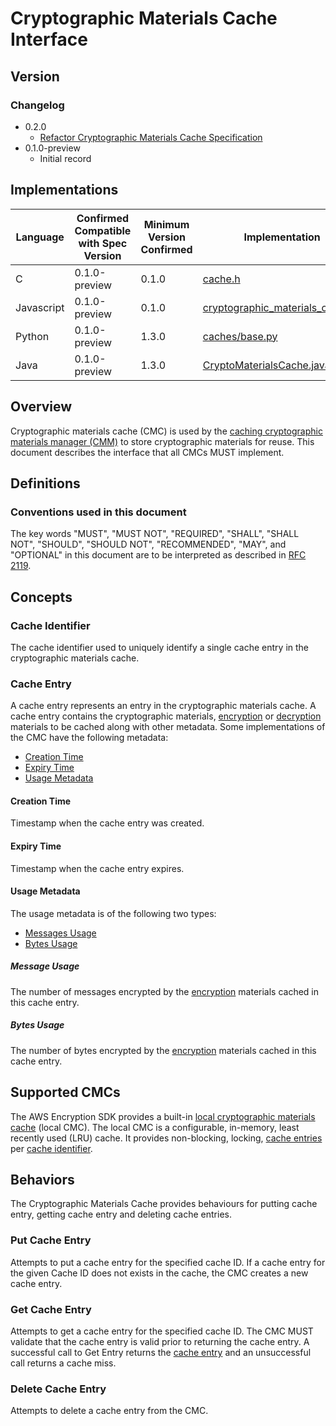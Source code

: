 [//]: # "Copyright Amazon.com Inc. or its affiliates. All Rights Reserved."
[//]: # "SPDX-License-Identifier: CC-BY-SA-4.0"

# Cryptographic Materials Cache Interface

## Version

### Changelog

- 0.2.0
  - [Refactor Cryptographic Materials Cache Specification](../changes/2020-07-14_refactor-cmc-spec/change.md)
- 0.1.0-preview
  - Initial record

## Implementations

| Language   | Confirmed Compatible with Spec Version | Minimum Version Confirmed | Implementation                                                                                                                                                       |
| ---------- | -------------------------------------- | ------------------------- | -------------------------------------------------------------------------------------------------------------------------------------------------------------------- |
| C          | 0.1.0-preview                          | 0.1.0                     | [cache.h](https://github.com/aws/aws-encryption-sdk-c/blob/master/include/aws/cryptosdk/cache.h)                                                                     |
| Javascript | 0.1.0-preview                          | 0.1.0                     | [cryptographic_materials_cache.ts](https://github.com/awslabs/aws-encryption-sdk-javascript/blob/master/modules/cache-material/src/cryptographic_materials_cache.ts) |
| Python     | 0.1.0-preview                          | 1.3.0                     | [caches/base.py](https://github.com/aws/aws-encryption-sdk-python/blob/master/src/aws_encryption_sdk/caches/base.py)                                                 |
| Java       | 0.1.0-preview                          | 1.3.0                     | [CryptoMaterialsCache.java](https://github.com/aws/aws-encryption-sdk-java/blob/master/src/main/java/com/amazonaws/encryptionsdk/caching/CryptoMaterialsCache.java)  |

## Overview

Cryptographic materials cache (CMC) is used by the [caching cryptographic materials manager (CMM)](caching-cmm.md)
to store cryptographic materials for reuse.
This document describes the interface that all CMCs MUST implement.

## Definitions

### Conventions used in this document

The key words "MUST", "MUST NOT", "REQUIRED", "SHALL", "SHALL NOT", "SHOULD", "SHOULD NOT", "RECOMMENDED", "MAY", and "OPTIONAL"
in this document are to be interpreted as described in [RFC 2119](https://tools.ietf.org/html/rfc2119).

## Concepts

### Cache Identifier

The cache identifier used to uniquely identify a single cache entry in the cryptographic materials cache.

### Cache Entry

A cache entry represents an entry in the cryptographic materials cache.
A cache entry contains the cryptographic materials, [encryption](structures.md#encryption-materials) or [decryption](structures.md#decryption-materials)
materials to be cached along with other metadata.
Some implementations of the CMC have the following metadata:

- [Creation Time](#creation-time)
- [Expiry Time](#expiry-time)
- [Usage Metadata](#usage-metadata)

#### Creation Time

Timestamp when the cache entry was created.

#### Expiry Time

Timestamp when the cache entry expires.

#### Usage Metadata

The usage metadata is of the following two types:

- [Messages Usage](#message-usage)
- [Bytes Usage](#bytes-usage)

##### Message Usage

The number of messages encrypted by the [encryption](structures.md#encryption-materials) materials cached in this cache entry.

##### Bytes Usage

The number of bytes encrypted by the [encryption](#structures.md#encryption-materials) materials cached in this cache entry.

## Supported CMCs

The AWS Encryption SDK provides a built-in [local cryptographic materials cache](local-cryptographic-materials-cache.md) (local CMC).
The local CMC is a configurable, in-memory, least recently used (LRU) cache.
It provides non-blocking, locking, [cache entries](#cache-entry) per [cache identifier](#cache-identifier).

## Behaviors

The Cryptographic Materials Cache provides behaviours for putting cache entry, getting cache entry and deleting cache entries.

### Put Cache Entry

Attempts to put a cache entry for the specified cache ID.
If a cache entry for the given Cache ID does not exists in the cache, the CMC creates a new cache entry.

### Get Cache Entry

Attempts to get a cache entry for the specified cache ID.
The CMC MUST validate that the cache entry is valid prior to returning the cache entry.
A successful call to Get Entry returns the [cache entry](#cache-entry) and an unsuccessful call returns a cache miss.

### Delete Cache Entry

Attempts to delete a cache entry from the CMC.
